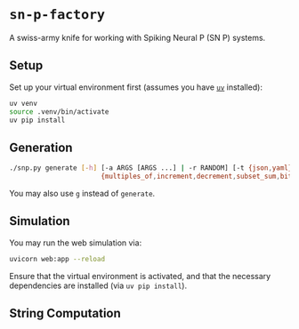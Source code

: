 # `sn-p-factory`

A swiss-army knife for working with Spiking Neural P (SN P) systems.

## Setup

Set up your virtual environment first (assumes you have [`uv`](https://docs.astral.sh/uv/) installed):

```bash
uv venv
source .venv/bin/activate
uv pip install
```

## Generation

```bash
./snp.py generate [-h] [-a ARGS [ARGS ...] | -r RANDOM] [-t {json,yaml}] [-d DIR]
                       {multiples_of,increment,decrement,subset_sum,bit_adder,comparator,bool_function,complete_graph}
```

You may also use `g` instead of `generate`.

## Simulation

You may run the web simulation via:

```bash
uvicorn web:app --reload
```

Ensure that the virtual environment is activated, and that the necessary dependencies are installed (via `uv pip install`).

## String Computation

<!--
<img src="assets/sn-p-factory-overview.png" />

Test case generator and simulator for Spiking Neural P (SN P) system simulation or analysis projects.

## Format

Recall that a vanilla SN P system is defined as a tuple $`\Pi = (\{a\}, \sigma_{1}, \sigma_{2}, \dots, \sigma_{m}, \text{syn}, \text{in}, \text{out})`$. This repo's format has a few differences:

- Neurons are grouped together into a neuron list $`N`$.
- Each neuron has a `position` field for WebSnapse compatibility.
- Instead of $`\text{in}, \text{out} \in N`$, there are dedicated input and output neurons meant to represent the **environment**; this is a property of all current WebSnapse projects to my knowledge.

The factory's types are provided in the code blocks below, TypeScript-style:

```ts
interface System {
	neurons: Neuron[];
	synapses: Synapse[];
}
```

```ts
interface Neuron {
	id: string;
	type_: "regular" | "input" | "output";
	position: Position;
	rules: Rule[];
	content: number | number[];
}
```

```ts
interface Synapse {
	from_: string;
	to: string;
	weight: number;
}
```

```ts
interface Position {
	x: number;
	y: number;
}
```

```ts
interface Rule {
	regex: string;
	consumed: number;
	produced: number;
	delay: number;
}
```

## Generation

Test case generators can be found in `src/generators`. My workflow for generation is as follows:

1. create generator
2. run generator on various inputs to produce JSON files
3. verify correctness of JSON systems
4. run converter on JSON systems, obtaining XML and YAML equivalents
5. rinse and repeat!

## Simulation

At each time step ($`t = 0, 1, 2, \dots`$), this factory's simulator does the following:

1. update spike counts
2. show state of system
3. select rules to apply
4. detect outputs
5. show state of system

Step 5 is there to reflect the changes made in Step 3.
-->
